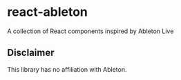 # react-ableton

A collection of React components inspired by Ableton Live

## Disclaimer

This library has no affiliation with Ableton.
